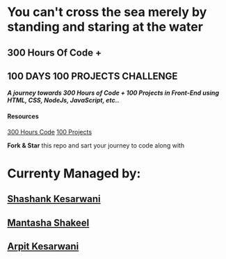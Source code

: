 # You can't cross the sea merely by standing and staring at the water

## 300 Hours Of Code +
## 100 DAYS 100 PROJECTS CHALLENGE

***A journey towards 300 Hours of Code + 100 Projects in Front-End using HTML, CSS, NodeJs, JavaScript, etc..***

#### Resources

[300 Hours Code](https://www.freecodecamp.org/learn/)
[100 Projects](https://www.florin-pop.com/blog/2019/09/100-days-100-projects/)

**Fork & Star** this repo and sart your journey to code along with

# Currenty Managed by:

## [Shashank Kesarwani](https://github.com/amshashank)
## [Mantasha Shakeel](https://github.com/ammantasha)
## [Arpit Kesarwani](https://github.com/arpk44)
